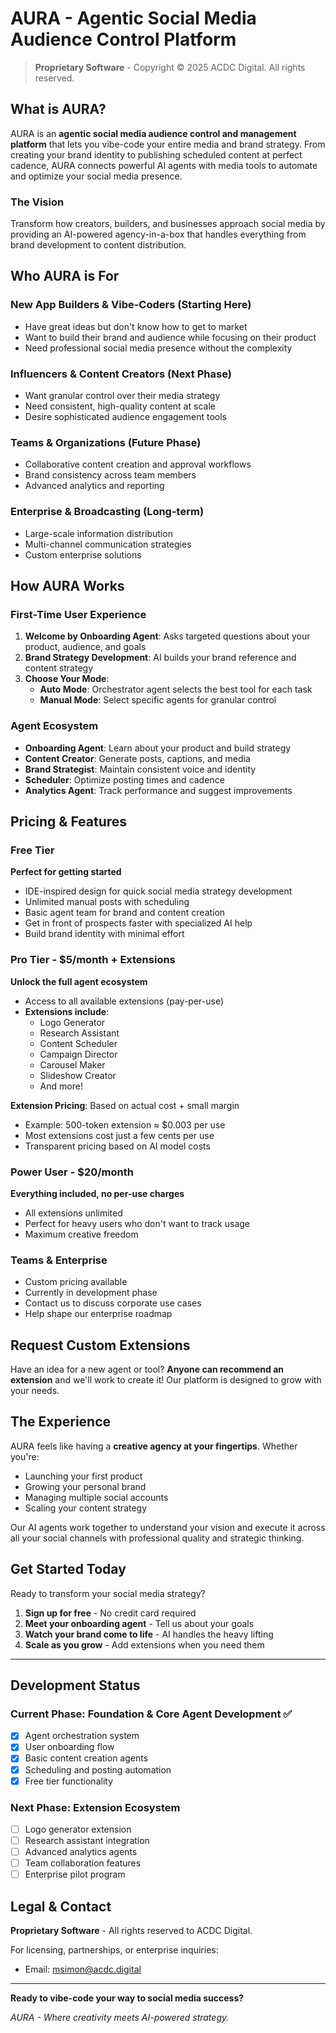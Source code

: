 # AURA - Agentic Social Media Audience Control Platform

> **Proprietary Software** - Copyright © 2025 ACDC Digital. All rights reserved.

## What is AURA?

AURA is an **agentic social media audience control and management platform** that lets you vibe-code your entire media and brand strategy. From creating your brand identity to publishing scheduled content at perfect cadence, AURA connects powerful AI agents with media tools to automate and optimize your social media presence.

### The Vision
Transform how creators, builders, and businesses approach social media by providing an AI-powered agency-in-a-box that handles everything from brand development to content distribution.

## Who AURA is For

### **New App Builders & Vibe-Coders** (Starting Here)
- Have great ideas but don't know how to get to market
- Want to build their brand and audience while focusing on their product
- Need professional social media presence without the complexity

### **Influencers & Content Creators** (Next Phase)
- Want granular control over their media strategy
- Need consistent, high-quality content at scale
- Desire sophisticated audience engagement tools

### **Teams & Organizations** (Future Phase)
- Collaborative content creation and approval workflows
- Brand consistency across team members
- Advanced analytics and reporting

### **Enterprise & Broadcasting** (Long-term)
- Large-scale information distribution
- Multi-channel communication strategies
- Custom enterprise solutions

## How AURA Works

### First-Time User Experience
1. **Welcome by Onboarding Agent**: Asks targeted questions about your product, audience, and goals
2. **Brand Strategy Development**: AI builds your brand reference and content strategy
3. **Choose Your Mode**:
   - **Auto Mode**: Orchestrator agent selects the best tool for each task
   - **Manual Mode**: Select specific agents for granular control

### Agent Ecosystem
- **Onboarding Agent**: Learn about your product and build strategy
- **Content Creator**: Generate posts, captions, and media
- **Brand Strategist**: Maintain consistent voice and identity  
- **Scheduler**: Optimize posting times and cadence
- **Analytics Agent**: Track performance and suggest improvements

## Pricing & Features

### **Free Tier**
**Perfect for getting started**
- IDE-inspired design for quick social media strategy development
- Unlimited manual posts with scheduling
- Basic agent team for brand and content creation
- Get in front of prospects faster with specialized AI help
- Build brand identity with minimal effort

### **Pro Tier - $5/month + Extensions**
**Unlock the full agent ecosystem**
- Access to all available extensions (pay-per-use)
- **Extensions include**:
  - Logo Generator
  - Research Assistant  
  - Content Scheduler
  - Campaign Director
  - Carousel Maker
  - Slideshow Creator
  - And more!

**Extension Pricing**: Based on actual cost + small margin
- Example: 500-token extension ≈ $0.003 per use
- Most extensions cost just a few cents per use
- Transparent pricing based on AI model costs

### **Power User - $20/month**  
**Everything included, no per-use charges**
- All extensions unlimited
- Perfect for heavy users who don't want to track usage
- Maximum creative freedom

### **Teams & Enterprise**
- Custom pricing available
- Currently in development phase
- Contact us to discuss corporate use cases
- Help shape our enterprise roadmap

## Request Custom Extensions

Have an idea for a new agent or tool? **Anyone can recommend an extension** and we'll work to create it! Our platform is designed to grow with your needs.

## The Experience

AURA feels like having a **creative agency at your fingertips**. Whether you're:
- Launching your first product
- Growing your personal brand  
- Managing multiple social accounts
- Scaling your content strategy

Our AI agents work together to understand your vision and execute it across all your social channels with professional quality and strategic thinking.

## Get Started Today

Ready to transform your social media strategy? 

1. **Sign up for free** - No credit card required
2. **Meet your onboarding agent** - Tell us about your goals
3. **Watch your brand come to life** - AI handles the heavy lifting
4. **Scale as you grow** - Add extensions when you need them

---

## Development Status

### Current Phase: Foundation & Core Agent Development ✅
- [x] Agent orchestration system
- [x] User onboarding flow
- [x] Basic content creation agents
- [x] Scheduling and posting automation
- [x] Free tier functionality

### Next Phase: Extension Ecosystem
- [ ] Logo generator extension
- [ ] Research assistant integration
- [ ] Advanced analytics agents
- [ ] Team collaboration features
- [ ] Enterprise pilot program

## Legal & Contact

**Proprietary Software** - All rights reserved to ACDC Digital.

For licensing, partnerships, or enterprise inquiries:
- Email: msimon@acdc.digital
---

**Ready to vibe-code your way to social media success?**

*AURA - Where creativity meets AI-powered strategy.*

